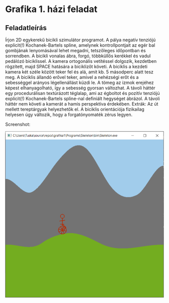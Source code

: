 # Grafika 1. házi feladat

## Feladatleírás

Írjon 2D egykerekű bicikli szimulátor programot. A pálya negatív tenziójú explicit(!) Kochanek-Bartels spline, amelynek kontrollpontjait az egér bal gombjának lenyomásával lehet megadni, tetszőleges időpontban és sorrendben. A bicikli vonalas ábra, forgó, többküllős kerékkel és vadul pedálózó biciklissel. A kamera ortogonális vetítéssel dolgozik, kezdetben rögzített, majd SPACE hatására a biciklizőt követi. A biciklis a kezdeti kamera két széle között teker fel és alá, amit kb. 5 másodperc alatt tesz meg. A biciklis állandó erővel teker, amivel a nehézségi erőt és a sebességgel arányos légellenállást küzdi le. A tömeg az izmok erejéhez képest elhanyagolható, így a sebesség gyorsan változhat. A távoli háttér egy procedurálisan textúrázott téglalap, ami az égboltot és pozitív tenziójú explicit(!) Kochanek-Bartels spline-nal definiált hegységet ábrázol. A távoli háttér nem követi a kamerát a hamis perspektíva érdekében. Extrák: Az út mellett tereptárgyak helyezhetők el. A biciklis orientációja fizikailag helyesen úgy változik, hogy a forgatónyomaték zérus legyen.

Screenshot:

![](screenshot.png)
